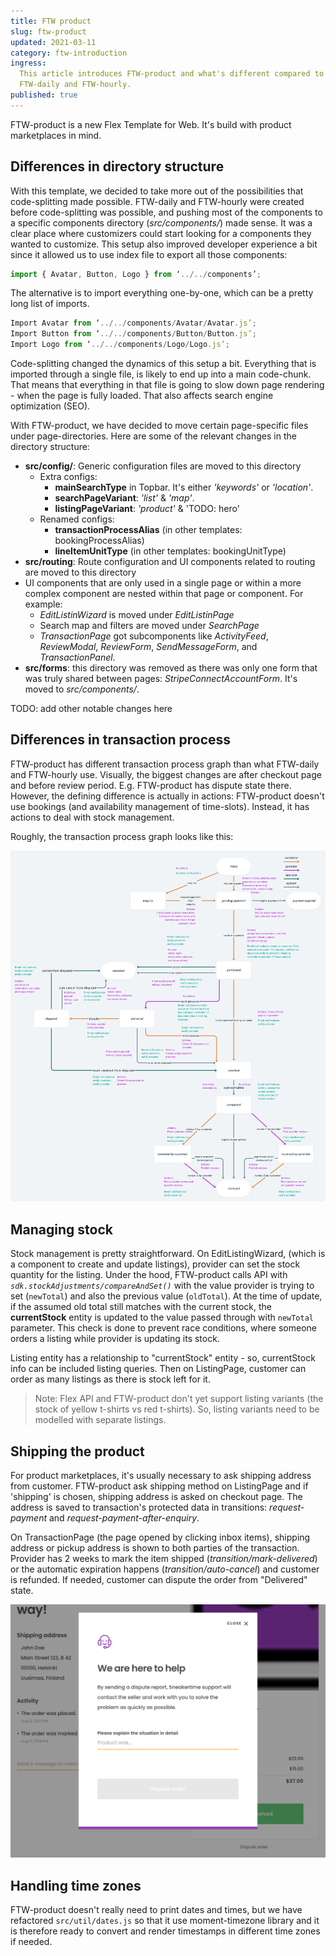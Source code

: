 ```yaml
---
title: FTW product
slug: ftw-product
updated: 2021-03-11
category: ftw-introduction
ingress:
  This article introduces FTW-product and what's different compared to
  FTW-daily and FTW-hourly.
published: true
---
```


FTW-product is a new Flex Template for Web. It's build with product
marketplaces in mind.

## Differences in directory structure

With this template, we decided to take more out of the possibilities
that code-splitting made possible. FTW-daily and FTW-hourly were created
before code-splitting was possible, and pushing most of the components
to a specific components directory (_src/components/_) made sense. It
was a clear place where customizers could start looking for a components
they wanted to customize. This setup also improved developer experience
a bit since it allowed us to use index file to export all those
components:

```js
import { Avatar, Button, Logo } from ‘../../components’;
```

The alternative is to import everything one-by-one, which can be a
pretty long list of imports.

```js
Import Avatar from ‘../../components/Avatar/Avatar.js’;
Import Button from ‘../../components/Button/Button.js’;
Import Logo from ‘../../components/Logo/Logo.js’;
```

Code-splitting changed the dynamics of this setup a bit. Everything that
is imported through a single file, is likely to end up into a main
code-chunk. That means that everything in that file is going to slow
down page rendering - when the page is fully loaded. That also affects
search engine optimization (SEO).

With FTW-product, we have decided to move certain page-specific files
under page-directories. Here are some of the relevant changes in the
directory structure:

- **src/config/**: Generic configuration files are moved to this
  directory
  - Extra configs:
    - **mainSearchType** in Topbar. It's either _'keywords'_ or
      _'location'_.
    - **searchPageVariant**: _'list'_ & _'map'_.
    - **listingPageVariant**: _'product'_ & 'TODO: hero'
  - Renamed configs:
    - **transactionProcessAlias** (in other templates:
      bookingProcessAlias)
    - **lineItemUnitType** (in other templates: bookingUnitType)
- **src/routing**: Route configuration and UI components related to
  routing are moved to this directory
- UI components that are only used in a single page or within a more
  complex component are nested within that page or component. For
  example:
  - _EditListinWizard_ is moved under _EditListinPage_
  - Search map and filters are moved under _SearchPage_
  - _TransactionPage_ got subcomponents like _ActivityFeed_,
    _ReviewModal_, _ReviewForm_, _SendMessageForm_, and
    _TransactionPanel_.
- **src/forms**: this directory was removed as there was only one form
  that was truly shared between pages: _StripeConnectAccountForm_. It's
  moved to _src/components/_.

TODO: add other notable changes here

## Differences in transaction process

FTW-product has different transaction process graph than what FTW-daily
and FTW-hourly use. Visually, the biggest changes are after checkout
page and before review period. E.g. FTW-product has dispute state there.
However, the defining difference is actually in actions: FTW-product
doesn't use bookings (and availability management of time-slots).
Instead, it has actions to deal with stock management.

Roughly, the transaction process graph looks like this:

![flex-product-default-process](./flex-product-default-process.png)

## Managing stock

Stock management is pretty straightforward. On EditListingWizard, (which
is a component to create and update listings), provider can set the
stock quantity for the listing. Under the hood, FTW-product calls API
with _`sdk.stockAdjustments/compareAndSet()`_ with the value provider is
trying to set (`newTotal`) and also the previous value (`oldTotal`). At
the time of update, if the assumed old total still matches with the
current stock, the **currentStock** entity is updated to the value
passed through with `newTotal` parameter. This check is done to prevent
race conditions, where someone orders a listing while provider is
updating its stock.

Listing entity has a relationship to "currentStock" entity - so,
currentStock info can be included listing queries. Then on ListingPage,
customer can order as many listings as there is stock left for it.

> Note: Flex API and FTW-product don't yet support listing variants (the
> stock of yellow t-shirts vs red t-shirts). So, listing variants need
> to be modelled with separate listings.

## Shipping the product

For product marketplaces, it's usually necessary to ask shipping address
from customer. FTW-product ask shipping method on ListingPage and if
'shipping' is chosen, shipping address is asked on checkout page. The
address is saved to transaction's protected data in transitions:
_request-payment_ and _request-payment-after-enquiry_.

On TransactionPage (the page opened by clicking inbox items), shipping
address or pickup address is shown to both parties of the transaction.
Provider has 2 weeks to mark the item shipped
(_transition/mark-delivered_) or the automatic expiration happens
(_transition/auto-cancel_) and customer is refunded. If needed, customer
can dispute the order from "Delivered" state.

![Dispute modal](./dispute-modal.png)

## Handling time zones

FTW-product doesn't really need to print dates and times, but we have
refactored `src/util/dates.js` so that it use moment-timezone library
and it is therefore ready to convert and render timestamps in different
time zones if needed.
